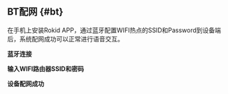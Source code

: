 ## BT配网 {#bt}

在手机上安装Rokid APP，通过蓝牙配置WIFI热点的SSID和Password到设备端后，系统配网成功可以正常进行语音交互。

**蓝牙连接**

**输入WIFI路由器SSID和密码**

**设备配网成功**